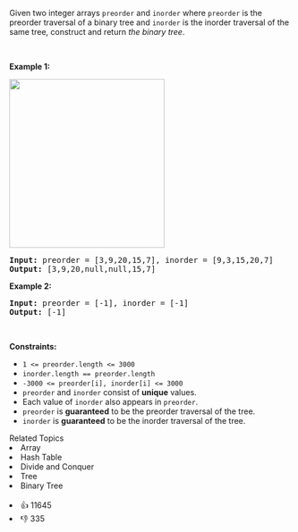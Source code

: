 <p>Given two integer arrays <code>preorder</code> and <code>inorder</code> where <code>preorder</code> is the preorder traversal of a binary tree and <code>inorder</code> is the inorder traversal of the same tree, construct and return <em>the binary tree</em>.</p>

<p>&nbsp;</p> 
<p><strong class="example">Example 1:</strong></p> 
<img alt="" src="https://assets.leetcode.com/uploads/2021/02/19/tree.jpg" style="width: 277px; height: 302px;" /> 
<pre>
<strong>Input:</strong> preorder = [3,9,20,15,7], inorder = [9,3,15,20,7]
<strong>Output:</strong> [3,9,20,null,null,15,7]
</pre>

<p><strong class="example">Example 2:</strong></p>

<pre>
<strong>Input:</strong> preorder = [-1], inorder = [-1]
<strong>Output:</strong> [-1]
</pre>

<p>&nbsp;</p> 
<p><strong>Constraints:</strong></p>

<ul> 
 <li><code>1 &lt;= preorder.length &lt;= 3000</code></li> 
 <li><code>inorder.length == preorder.length</code></li> 
 <li><code>-3000 &lt;= preorder[i], inorder[i] &lt;= 3000</code></li> 
 <li><code>preorder</code> and <code>inorder</code> consist of <strong>unique</strong> values.</li> 
 <li>Each value of <code>inorder</code> also appears in <code>preorder</code>.</li> 
 <li><code>preorder</code> is <strong>guaranteed</strong> to be the preorder traversal of the tree.</li> 
 <li><code>inorder</code> is <strong>guaranteed</strong> to be the inorder traversal of the tree.</li> 
</ul>

<div><div>Related Topics</div><div><li>Array</li><li>Hash Table</li><li>Divide and Conquer</li><li>Tree</li><li>Binary Tree</li></div></div><br><div><li>👍 11645</li><li>👎 335</li></div>